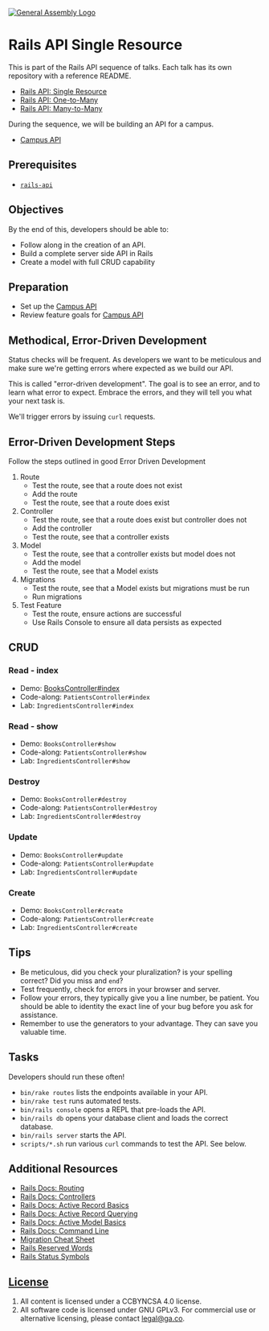 [![General Assembly Logo](https://camo.githubusercontent.com/1a91b05b8f4d44b5bbfb83abac2b0996d8e26c92/687474703a2f2f692e696d6775722e636f6d2f6b6538555354712e706e67)](https://generalassemb.ly/education/web-development-immersive)

# Rails API Single Resource

This is part of the Rails API sequence of talks. Each talk has its own
repository with a reference README.

- [Rails API: Single Resource](https://git.generalassemb.ly/ga-wdi-boston/rails-api-single-resource)
- [Rails API: One-to-Many](https://git.generalassemb.ly/ga-wdi-boston/rails-api-one-to-many)
- [Rails API: Many-to-Many](https://git.generalassemb.ly/ga-wdi-boston/rails-api-many-to-many)

During the sequence, we will be building an API for a campus.

- [Campus API](https://git.generalassemb.ly/ga-wdi-boston/rails-api-campus-server)

## Prerequisites

- [`rails-api`](https://git.generalassemb.ly/ga-wdi-boston/rails-api)

## Objectives

By the end of this, developers should be able to:

- Follow along in the creation of an API.
- Build a complete server side API in Rails
- Create a model with full CRUD capability

## Preparation

- Set up the [Campus API](https://git.generalassemb.ly/ga-wdi-boston/rails-api-campus-server)
- Review feature goals for [Campus API](https://git.generalassemb.ly/ga-wdi-boston/rails-api-campus-server)

## Methodical, Error-Driven Development

Status checks will be frequent. As developers we want to be meticulous and make
sure we're getting errors where expected as we build our API.

This is called "error-driven development". The goal is to see an error, and to
learn what error to expect. Embrace the errors, and they will tell you what
your next task is.

We'll trigger errors by issuing `curl` requests.

## Error-Driven Development Steps

Follow the steps outlined in good Error Driven Development

1.  Route
    - Test the route, see that a route does not exist
    - Add the route
    - Test the route, see that a route does exist
2.  Controller
    - Test the route, see that a route does exist but controller does not
    - Add the controller
    - Test the route, see that a controller exists
3. Model
    - Test the route, see that a controller exists but model does not
    - Add the model
    - Test the route, see that a Model exists
4. Migrations
    - Test the route, see that a Model exists but migrations must be run
    - Run migrations
1. Test Feature
    - Test the route, ensure actions are successful
    - Use Rails Console to ensure all data persists as expected

## CRUD

### Read - index

- Demo:  [BooksController#index](docs/books_index.md)
- Code-along: `PatientsController#index`
- Lab: `IngredientsController#index`

### Read - show

- Demo: `BooksController#show`
- Code-along: `PatientsController#show`
- Lab: `IngredientsController#show`

### Destroy

- Demo: `BooksController#destroy`
- Code-along: `PatientsController#destroy`
- Lab: `IngredientsController#destroy`

### Update

- Demo: `BooksController#update`
- Code-along: `PatientsController#update`
- Lab: `IngredientsController#update`

### Create

- Demo: `BooksController#create`
- Code-along: `PatientsController#create`
- Lab: `IngredientsController#create`

## Tips

-  Be meticulous, did you check your pluralization? is your spelling correct?
   Did you miss and `end`?
-  Test frequently, check for errors in your browser and server.
-  Follow your errors, they typically give you a line number, be patient.  You
   should be able to identity the exact line of your bug before you ask for
   assistance.
-  Remember to use the generators to your advantage. They can save you valuable
   time.

## Tasks

Developers should run these often!

- `bin/rake routes` lists the endpoints available in your API.
- `bin/rake test` runs automated tests.
- `bin/rails console` opens a REPL that pre-loads the API.
- `bin/rails db` opens your database client and loads the correct database.
- `bin/rails server` starts the API.
- `scripts/*.sh` run various `curl` commands to test the API. See below.

<!-- TODO -   `rake nag` checks your code style. -->
<!-- TODO -   `rake lint` checks your code for syntax errors. -->

## Additional Resources

- [Rails Docs: Routing](http://guides.rubyonrails.org/routing.html)
- [Rails Docs: Controllers](http://guides.rubyonrails.org/action_controller_overview.html)
- [Rails Docs: Active Record Basics](http://guides.rubyonrails.org/active_record_basics.html)
- [Rails Docs: Active Record Querying](http://guides.rubyonrails.org/active_record_querying.html)
- [Rails Docs: Active Model Basics](http://guides.rubyonrails.org/active_model_basics.html)
- [Rails Docs: Command Line](http://guides.rubyonrails.org/command_line.html)
- [Migration Cheat Sheet](https://www.ralfebert.de/snippets/ruby-rails/models-tables-migrations-cheat-sheet/)
- [Rails Reserved Words](https://reservedwords.herokuapp.com/)
- [Rails Status Symbols](http://www.railsstatuscodes.com/)

## [License](LICENSE)

1. All content is licensed under a CC­BY­NC­SA 4.0 license.
1. All software code is licensed under GNU GPLv3. For commercial use or
    alternative licensing, please contact legal@ga.co.
